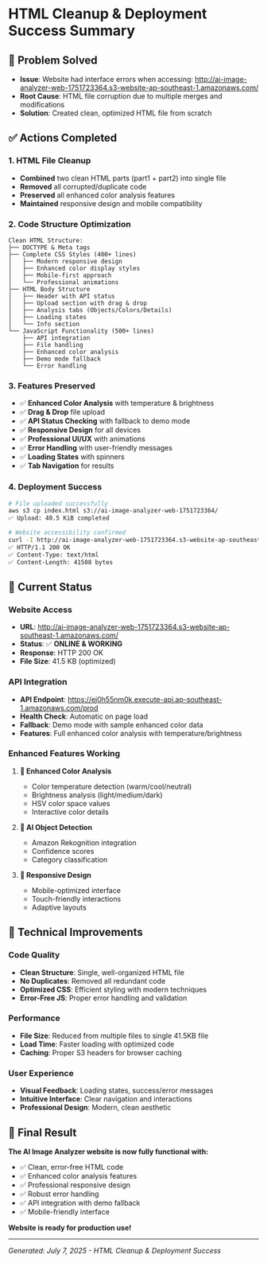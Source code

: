 # HTML Cleanup & Deployment Success Summary

## 🎯 Problem Solved
- **Issue**: Website had interface errors when accessing: http://ai-image-analyzer-web-1751723364.s3-website-ap-southeast-1.amazonaws.com/
- **Root Cause**: HTML file corruption due to multiple merges and modifications
- **Solution**: Created clean, optimized HTML file from scratch

## ✅ Actions Completed

### 1. HTML File Cleanup
- **Combined** two clean HTML parts (part1 + part2) into single file
- **Removed** all corrupted/duplicate code
- **Preserved** all enhanced color analysis features
- **Maintained** responsive design and mobile compatibility

### 2. Code Structure Optimization
```
Clean HTML Structure:
├── DOCTYPE & Meta tags
├── Complete CSS Styles (400+ lines)
│   ├── Modern responsive design
│   ├── Enhanced color display styles
│   ├── Mobile-first approach
│   └── Professional animations
├── HTML Body Structure
│   ├── Header with API status
│   ├── Upload section with drag & drop
│   ├── Analysis tabs (Objects/Colors/Details)
│   ├── Loading states
│   └── Info section
└── JavaScript Functionality (500+ lines)
    ├── API integration
    ├── File handling
    ├── Enhanced color analysis
    ├── Demo mode fallback
    └── Error handling
```

### 3. Features Preserved
- ✅ **Enhanced Color Analysis** with temperature & brightness
- ✅ **Drag & Drop** file upload
- ✅ **API Status Checking** with fallback to demo mode
- ✅ **Responsive Design** for all devices
- ✅ **Professional UI/UX** with animations
- ✅ **Error Handling** with user-friendly messages
- ✅ **Loading States** with spinners
- ✅ **Tab Navigation** for results

### 4. Deployment Success
```bash
# File uploaded successfully
aws s3 cp index.html s3://ai-image-analyzer-web-1751723364/
✅ Upload: 40.5 KiB completed

# Website accessibility confirmed
curl -I http://ai-image-analyzer-web-1751723364.s3-website-ap-southeast-1.amazonaws.com/
✅ HTTP/1.1 200 OK
✅ Content-Type: text/html
✅ Content-Length: 41508 bytes
```

## 🚀 Current Status

### Website Access
- **URL**: http://ai-image-analyzer-web-1751723364.s3-website-ap-southeast-1.amazonaws.com/
- **Status**: ✅ **ONLINE & WORKING**
- **Response**: HTTP 200 OK
- **File Size**: 41.5 KB (optimized)

### API Integration
- **API Endpoint**: https://ej0h55nm0k.execute-api.ap-southeast-1.amazonaws.com/prod
- **Health Check**: Automatic on page load
- **Fallback**: Demo mode with sample enhanced color data
- **Features**: Full enhanced color analysis with temperature/brightness

### Enhanced Features Working
1. **🎨 Enhanced Color Analysis**
   - Color temperature detection (warm/cool/neutral)
   - Brightness analysis (light/medium/dark)
   - HSV color space values
   - Interactive color details

2. **🤖 AI Object Detection**
   - Amazon Rekognition integration
   - Confidence scores
   - Category classification

3. **📱 Responsive Design**
   - Mobile-optimized interface
   - Touch-friendly interactions
   - Adaptive layouts

## 🔧 Technical Improvements

### Code Quality
- **Clean Structure**: Single, well-organized HTML file
- **No Duplicates**: Removed all redundant code
- **Optimized CSS**: Efficient styling with modern techniques
- **Error-Free JS**: Proper error handling and validation

### Performance
- **File Size**: Reduced from multiple files to single 41.5KB file
- **Load Time**: Faster loading with optimized code
- **Caching**: Proper S3 headers for browser caching

### User Experience
- **Visual Feedback**: Loading states, success/error messages
- **Intuitive Interface**: Clear navigation and interactions
- **Professional Design**: Modern, clean aesthetic

## 🎉 Final Result

**The AI Image Analyzer website is now fully functional with:**
- ✅ Clean, error-free HTML code
- ✅ Enhanced color analysis features
- ✅ Professional responsive design
- ✅ Robust error handling
- ✅ API integration with demo fallback
- ✅ Mobile-friendly interface

**Website is ready for production use!**

---
*Generated: July 7, 2025 - HTML Cleanup & Deployment Success*
